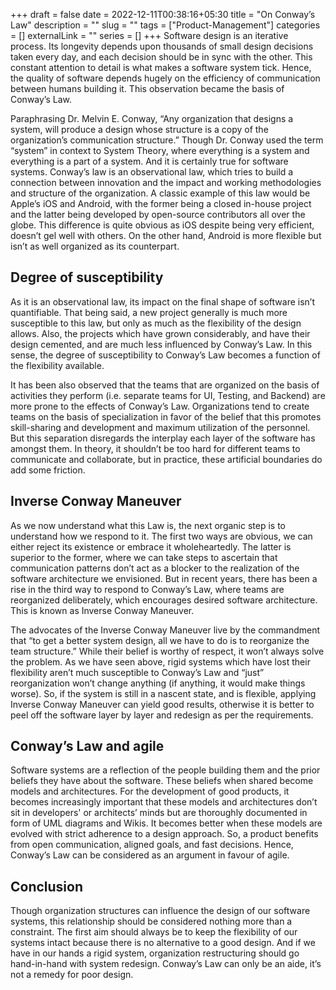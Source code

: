 +++ 
draft = false
date = 2022-12-11T00:38:16+05:30
title = "On Conway’s Law"
description = ""
slug = ""
tags = ["Product-Management"]
categories = []
externalLink = ""
series = []
+++
Software design is an iterative process. Its longevity depends upon thousands of small design decisions taken every day, and each decision should be in sync with the other. This constant attention to detail is what makes a software system tick. Hence, the quality of software depends hugely on the efficiency of communication between humans building it. This observation became the basis of Conway’s Law.

Paraphrasing Dr. Melvin E. Conway, “Any organization that designs a system, will produce a design whose structure is a copy of the organization’s communication structure.” Though Dr. Conway used the term “system” in context to System Theory, where everything is a system and everything is a part of a system. And it is certainly true for software systems. Conway’s law is an observational law, which tries to build a connection between innovation and the impact and working methodologies and structure of the organization. A classic example of this law would be Apple’s iOS and Android, with the former being a closed in-house project and the latter being developed by open-source contributors all over the globe. This difference is quite obvious as iOS despite being very efficient, doesn’t gel well with others. On the other hand, Android is more flexible but isn’t as well organized as its counterpart.

## Degree of susceptibility
As it is an observational law, its impact on the final shape of software isn’t quantifiable. That being said, a new project generally is much more susceptible to this law, but only as much as the flexibility of the design allows. Also, the projects which have grown considerably, and have their design cemented, and are much less influenced by Conway’s Law. In this sense, the degree of susceptibility to Conway’s Law becomes a function of the flexibility available.

It has been also observed that the teams that are organized on the basis of activities they perform (i.e. separate teams for UI, Testing, and Backend) are more prone to the effects of Conway’s Law. Organizations tend to create teams on the basis of specialization in favor of the belief that this promotes skill-sharing and development and maximum utilization of the personnel. But this separation disregards the interplay each layer of the software has amongst them. In theory, it shouldn’t be too hard for different teams to communicate and collaborate, but in practice, these artificial boundaries do add some friction.

## Inverse Conway Maneuver
As we now understand what this Law is, the next organic step is to understand how we respond to it. The first two ways are obvious, we can either reject its existence or embrace it wholeheartedly. The latter is superior to the former, where we can take steps to ascertain that communication patterns don’t act as a blocker to the realization of the software architecture we envisioned. But in recent years, there has been a rise in the third way to respond to Conway’s Law, where teams are reorganized deliberately, which encourages desired software architecture. This is known as Inverse Conway Maneuver.

The advocates of the Inverse Conway Maneuver live by the commandment that “to get a better system design, all we have to do is to reorganize the team structure.” While their belief is worthy of respect, it won’t always solve the problem. As we have seen above, rigid systems which have lost their flexibility aren’t much susceptible to Conway’s Law and “just” reorganization won’t change anything  (if anything, it would make things worse). So, if the system is still in a nascent state, and is flexible, applying Inverse Conway Maneuver can yield good results, otherwise it is better to peel off the software layer by layer and redesign as per the requirements.

## Conway’s Law and agile
Software systems are a reflection of the people building them and the prior beliefs they have about the software. These beliefs when shared become models and architectures. For the development of good products, it becomes increasingly important that these models and architectures don’t sit in developers' or architects’ minds but are thoroughly documented in form of UML diagrams and Wikis. It becomes better when these models are evolved with strict adherence to a design approach. So, a product benefits from open communication, aligned goals, and fast decisions. Hence, Conway’s Law can be considered as an argument in favour of agile. 

## Conclusion
Though organization structures can influence the design of our software systems, this relationship should be considered nothing more than a constraint. The first aim should always be to keep the flexibility of our systems intact because there is no alternative to a good design. And if we have in our hands a rigid system, organization restructuring should go hand-in-hand with system redesign. Conway’s Law can only be an aide, it’s not a remedy for poor design.
